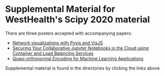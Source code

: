 # Supplemental Material for WestHealth's Scipy 2020 material

There are three posters accepted with accompanying papers:

* [Network visualizations with Pyvis and VisJS](pyvis)
* [Securing Your Collaborative Jupyter Notebooks in the Cloud using Container and Load Balancing Services](cloud_infrastructure)
* [Quasi-orthonormal Encoding for Machine Learning Applications](quasiorthonormal)

Supplemental material is found in the directories by clicking the links above
